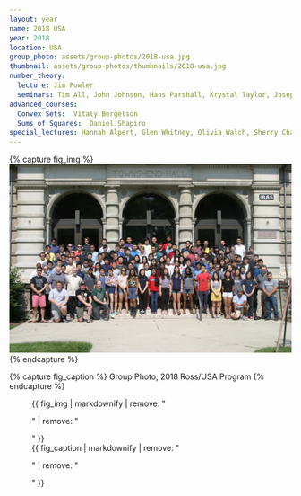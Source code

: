 ```yaml
---
layout: year
name: 2018 USA
year: 2018
location: USA
group_photo: assets/group-photos/2018-usa.jpg
thumbnail: assets/group-photos/thumbnails/2018-usa.jpg
number_theory:
  lecture: Jim Fowler
  seminars: Tim All, John Johnson, Hans Parshall, Krystal Taylor, Joseph Vandehey, Warren Sinnott
advanced_courses:
  Convex Sets:  Vitaly Bergelson
  Sums of Squares:  Daniel Shapiro
special_lectures: Hannah Alpert, Glen Whitney, Olivia Walch, Sherry Chan, Eric Katz, Warren Sinnott, Dustin Mixon, Hoi Nguyen, Ovidiu Costin
---
```

{% capture fig_img %}
![2018 Ross/USA](/assets/group-photos/2018-usa.jpg)
{% endcapture %}

{% capture fig_caption %}
Group Photo, 2018 Ross/USA Program
{% endcapture %}

<figure>
  {{ fig_img | markdownify | remove: "<p>" | remove: "</p>" }}
  <figcaption>{{ fig_caption | markdownify | remove: "<p>" | remove: "</p>" }}</figcaption>
</figure>






 
